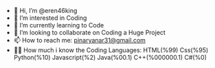 - 👋 Hi, I’m @eren46king
- 👀 I’m interested in Coding
- 🌱 I’m currently learning to Code
- 💞️ I’m looking to collaborate on Coding a Huge Project
- 📫 How to reach me: pinaryanar31@gmail.com
- 👨‍💻 How much i know the Coding Languages: HTML(%99) Css(%95) Python(%10) Javascript(%2) Java(%00.1) C++(%000000.1) C#(%0)
